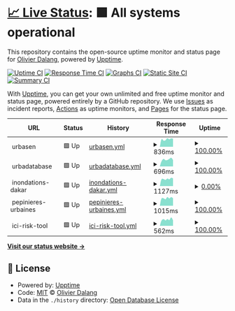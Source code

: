 # [📈 Live Status](https://olivierdalang.github.io/upptime): <!--live status--> **🟩 All systems operational**

This repository contains the open-source uptime monitor and status page for [Olivier Dalang](https://olivierdalang.github.io/upptime), powered by [Upptime](https://github.com/upptime/upptime).

[![Uptime CI](https://github.com/olivierdalang/upptime/workflows/Uptime%20CI/badge.svg)](https://github.com/olivierdalang/upptime/actions?query=workflow%3A%22Uptime+CI%22)
[![Response Time CI](https://github.com/olivierdalang/upptime/workflows/Response%20Time%20CI/badge.svg)](https://github.com/olivierdalang/upptime/actions?query=workflow%3A%22Response+Time+CI%22)
[![Graphs CI](https://github.com/olivierdalang/upptime/workflows/Graphs%20CI/badge.svg)](https://github.com/olivierdalang/upptime/actions?query=workflow%3A%22Graphs+CI%22)
[![Static Site CI](https://github.com/olivierdalang/upptime/workflows/Static%20Site%20CI/badge.svg)](https://github.com/olivierdalang/upptime/actions?query=workflow%3A%22Static+Site+CI%22)
[![Summary CI](https://github.com/olivierdalang/upptime/workflows/Summary%20CI/badge.svg)](https://github.com/olivierdalang/upptime/actions?query=workflow%3A%22Summary+CI%22)

With [Upptime](https://upptime.js.org), you can get your own unlimited and free uptime monitor and status page, powered entirely by a GitHub repository. We use [Issues](https://github.com/olivierdalang/upptime/issues) as incident reports, [Actions](https://github.com/olivierdalang/upptime/actions) as uptime monitors, and [Pages](https://olivierdalang.github.io/upptime) for the status page.

<!--start: status pages-->
<!-- This summary is generated by Upptime (https://github.com/upptime/upptime) -->
<!-- Do not edit this manually, your changes will be overwritten -->
<!-- prettier-ignore -->
| URL | Status | History | Response Time | Uptime |
| --- | ------ | ------- | ------------- | ------ |
| <img alt="" src="https://favicons.githubusercontent.com/null" height="13"> urbasen | 🟩 Up | [urbasen.yml](https://github.com/olivierdalang/upptime/commits/HEAD/history/urbasen.yml) | <details><summary><img alt="Response time graph" src="./graphs/urbasen/response-time-week.png" height="20"> 836ms</summary><br><a href="https://olivierdalang.github.io/upptime/history/urbasen"><img alt="Response time 969" src="https://img.shields.io/endpoint?url=https%3A%2F%2Fraw.githubusercontent.com%2Folivierdalang%2Fupptime%2FHEAD%2Fapi%2Furbasen%2Fresponse-time.json"></a><br><a href="https://olivierdalang.github.io/upptime/history/urbasen"><img alt="24-hour response time 764" src="https://img.shields.io/endpoint?url=https%3A%2F%2Fraw.githubusercontent.com%2Folivierdalang%2Fupptime%2FHEAD%2Fapi%2Furbasen%2Fresponse-time-day.json"></a><br><a href="https://olivierdalang.github.io/upptime/history/urbasen"><img alt="7-day response time 836" src="https://img.shields.io/endpoint?url=https%3A%2F%2Fraw.githubusercontent.com%2Folivierdalang%2Fupptime%2FHEAD%2Fapi%2Furbasen%2Fresponse-time-week.json"></a><br><a href="https://olivierdalang.github.io/upptime/history/urbasen"><img alt="30-day response time 940" src="https://img.shields.io/endpoint?url=https%3A%2F%2Fraw.githubusercontent.com%2Folivierdalang%2Fupptime%2FHEAD%2Fapi%2Furbasen%2Fresponse-time-month.json"></a><br><a href="https://olivierdalang.github.io/upptime/history/urbasen"><img alt="1-year response time 969" src="https://img.shields.io/endpoint?url=https%3A%2F%2Fraw.githubusercontent.com%2Folivierdalang%2Fupptime%2FHEAD%2Fapi%2Furbasen%2Fresponse-time-year.json"></a></details> | <details><summary><a href="https://olivierdalang.github.io/upptime/history/urbasen">100.00%</a></summary><a href="https://olivierdalang.github.io/upptime/history/urbasen"><img alt="All-time uptime 63.10%" src="https://img.shields.io/endpoint?url=https%3A%2F%2Fraw.githubusercontent.com%2Folivierdalang%2Fupptime%2FHEAD%2Fapi%2Furbasen%2Fuptime.json"></a><br><a href="https://olivierdalang.github.io/upptime/history/urbasen"><img alt="24-hour uptime 100.00%" src="https://img.shields.io/endpoint?url=https%3A%2F%2Fraw.githubusercontent.com%2Folivierdalang%2Fupptime%2FHEAD%2Fapi%2Furbasen%2Fuptime-day.json"></a><br><a href="https://olivierdalang.github.io/upptime/history/urbasen"><img alt="7-day uptime 100.00%" src="https://img.shields.io/endpoint?url=https%3A%2F%2Fraw.githubusercontent.com%2Folivierdalang%2Fupptime%2FHEAD%2Fapi%2Furbasen%2Fuptime-week.json"></a><br><a href="https://olivierdalang.github.io/upptime/history/urbasen"><img alt="30-day uptime 51.63%" src="https://img.shields.io/endpoint?url=https%3A%2F%2Fraw.githubusercontent.com%2Folivierdalang%2Fupptime%2FHEAD%2Fapi%2Furbasen%2Fuptime-month.json"></a><br><a href="https://olivierdalang.github.io/upptime/history/urbasen"><img alt="1-year uptime 63.10%" src="https://img.shields.io/endpoint?url=https%3A%2F%2Fraw.githubusercontent.com%2Folivierdalang%2Fupptime%2FHEAD%2Fapi%2Furbasen%2Fuptime-year.json"></a></details>
| <img alt="" src="https://favicons.githubusercontent.com/null" height="13"> urbadatabase | 🟩 Up | [urbadatabase.yml](https://github.com/olivierdalang/upptime/commits/HEAD/history/urbadatabase.yml) | <details><summary><img alt="Response time graph" src="./graphs/urbadatabase/response-time-week.png" height="20"> 696ms</summary><br><a href="https://olivierdalang.github.io/upptime/history/urbadatabase"><img alt="Response time 810" src="https://img.shields.io/endpoint?url=https%3A%2F%2Fraw.githubusercontent.com%2Folivierdalang%2Fupptime%2FHEAD%2Fapi%2Furbadatabase%2Fresponse-time.json"></a><br><a href="https://olivierdalang.github.io/upptime/history/urbadatabase"><img alt="24-hour response time 532" src="https://img.shields.io/endpoint?url=https%3A%2F%2Fraw.githubusercontent.com%2Folivierdalang%2Fupptime%2FHEAD%2Fapi%2Furbadatabase%2Fresponse-time-day.json"></a><br><a href="https://olivierdalang.github.io/upptime/history/urbadatabase"><img alt="7-day response time 696" src="https://img.shields.io/endpoint?url=https%3A%2F%2Fraw.githubusercontent.com%2Folivierdalang%2Fupptime%2FHEAD%2Fapi%2Furbadatabase%2Fresponse-time-week.json"></a><br><a href="https://olivierdalang.github.io/upptime/history/urbadatabase"><img alt="30-day response time 809" src="https://img.shields.io/endpoint?url=https%3A%2F%2Fraw.githubusercontent.com%2Folivierdalang%2Fupptime%2FHEAD%2Fapi%2Furbadatabase%2Fresponse-time-month.json"></a><br><a href="https://olivierdalang.github.io/upptime/history/urbadatabase"><img alt="1-year response time 810" src="https://img.shields.io/endpoint?url=https%3A%2F%2Fraw.githubusercontent.com%2Folivierdalang%2Fupptime%2FHEAD%2Fapi%2Furbadatabase%2Fresponse-time-year.json"></a></details> | <details><summary><a href="https://olivierdalang.github.io/upptime/history/urbadatabase">100.00%</a></summary><a href="https://olivierdalang.github.io/upptime/history/urbadatabase"><img alt="All-time uptime 26.99%" src="https://img.shields.io/endpoint?url=https%3A%2F%2Fraw.githubusercontent.com%2Folivierdalang%2Fupptime%2FHEAD%2Fapi%2Furbadatabase%2Fuptime.json"></a><br><a href="https://olivierdalang.github.io/upptime/history/urbadatabase"><img alt="24-hour uptime 100.00%" src="https://img.shields.io/endpoint?url=https%3A%2F%2Fraw.githubusercontent.com%2Folivierdalang%2Fupptime%2FHEAD%2Fapi%2Furbadatabase%2Fuptime-day.json"></a><br><a href="https://olivierdalang.github.io/upptime/history/urbadatabase"><img alt="7-day uptime 100.00%" src="https://img.shields.io/endpoint?url=https%3A%2F%2Fraw.githubusercontent.com%2Folivierdalang%2Fupptime%2FHEAD%2Fapi%2Furbadatabase%2Fuptime-week.json"></a><br><a href="https://olivierdalang.github.io/upptime/history/urbadatabase"><img alt="30-day uptime 51.63%" src="https://img.shields.io/endpoint?url=https%3A%2F%2Fraw.githubusercontent.com%2Folivierdalang%2Fupptime%2FHEAD%2Fapi%2Furbadatabase%2Fuptime-month.json"></a><br><a href="https://olivierdalang.github.io/upptime/history/urbadatabase"><img alt="1-year uptime 26.99%" src="https://img.shields.io/endpoint?url=https%3A%2F%2Fraw.githubusercontent.com%2Folivierdalang%2Fupptime%2FHEAD%2Fapi%2Furbadatabase%2Fuptime-year.json"></a></details>
| <img alt="" src="https://favicons.githubusercontent.com/null" height="13"> inondations-dakar | 🟩 Up | [inondations-dakar.yml](https://github.com/olivierdalang/upptime/commits/HEAD/history/inondations-dakar.yml) | <details><summary><img alt="Response time graph" src="./graphs/inondations-dakar/response-time-week.png" height="20"> 1127ms</summary><br><a href="https://olivierdalang.github.io/upptime/history/inondations-dakar"><img alt="Response time 1253" src="https://img.shields.io/endpoint?url=https%3A%2F%2Fraw.githubusercontent.com%2Folivierdalang%2Fupptime%2FHEAD%2Fapi%2Finondations-dakar%2Fresponse-time.json"></a><br><a href="https://olivierdalang.github.io/upptime/history/inondations-dakar"><img alt="24-hour response time 1010" src="https://img.shields.io/endpoint?url=https%3A%2F%2Fraw.githubusercontent.com%2Folivierdalang%2Fupptime%2FHEAD%2Fapi%2Finondations-dakar%2Fresponse-time-day.json"></a><br><a href="https://olivierdalang.github.io/upptime/history/inondations-dakar"><img alt="7-day response time 1127" src="https://img.shields.io/endpoint?url=https%3A%2F%2Fraw.githubusercontent.com%2Folivierdalang%2Fupptime%2FHEAD%2Fapi%2Finondations-dakar%2Fresponse-time-week.json"></a><br><a href="https://olivierdalang.github.io/upptime/history/inondations-dakar"><img alt="30-day response time 1324" src="https://img.shields.io/endpoint?url=https%3A%2F%2Fraw.githubusercontent.com%2Folivierdalang%2Fupptime%2FHEAD%2Fapi%2Finondations-dakar%2Fresponse-time-month.json"></a><br><a href="https://olivierdalang.github.io/upptime/history/inondations-dakar"><img alt="1-year response time 1253" src="https://img.shields.io/endpoint?url=https%3A%2F%2Fraw.githubusercontent.com%2Folivierdalang%2Fupptime%2FHEAD%2Fapi%2Finondations-dakar%2Fresponse-time-year.json"></a></details> | <details><summary><a href="https://olivierdalang.github.io/upptime/history/inondations-dakar">0.00%</a></summary><a href="https://olivierdalang.github.io/upptime/history/inondations-dakar"><img alt="All-time uptime 1.21%" src="https://img.shields.io/endpoint?url=https%3A%2F%2Fraw.githubusercontent.com%2Folivierdalang%2Fupptime%2FHEAD%2Fapi%2Finondations-dakar%2Fuptime.json"></a><br><a href="https://olivierdalang.github.io/upptime/history/inondations-dakar"><img alt="24-hour uptime 0.00%" src="https://img.shields.io/endpoint?url=https%3A%2F%2Fraw.githubusercontent.com%2Folivierdalang%2Fupptime%2FHEAD%2Fapi%2Finondations-dakar%2Fuptime-day.json"></a><br><a href="https://olivierdalang.github.io/upptime/history/inondations-dakar"><img alt="7-day uptime 0.00%" src="https://img.shields.io/endpoint?url=https%3A%2F%2Fraw.githubusercontent.com%2Folivierdalang%2Fupptime%2FHEAD%2Fapi%2Finondations-dakar%2Fuptime-week.json"></a><br><a href="https://olivierdalang.github.io/upptime/history/inondations-dakar"><img alt="30-day uptime 2.56%" src="https://img.shields.io/endpoint?url=https%3A%2F%2Fraw.githubusercontent.com%2Folivierdalang%2Fupptime%2FHEAD%2Fapi%2Finondations-dakar%2Fuptime-month.json"></a><br><a href="https://olivierdalang.github.io/upptime/history/inondations-dakar"><img alt="1-year uptime 1.21%" src="https://img.shields.io/endpoint?url=https%3A%2F%2Fraw.githubusercontent.com%2Folivierdalang%2Fupptime%2FHEAD%2Fapi%2Finondations-dakar%2Fuptime-year.json"></a></details>
| <img alt="" src="https://favicons.githubusercontent.com/null" height="13"> pepinieres-urbaines | 🟩 Up | [pepinieres-urbaines.yml](https://github.com/olivierdalang/upptime/commits/HEAD/history/pepinieres-urbaines.yml) | <details><summary><img alt="Response time graph" src="./graphs/pepinieres-urbaines/response-time-week.png" height="20"> 1015ms</summary><br><a href="https://olivierdalang.github.io/upptime/history/pepinieres-urbaines"><img alt="Response time 1036" src="https://img.shields.io/endpoint?url=https%3A%2F%2Fraw.githubusercontent.com%2Folivierdalang%2Fupptime%2FHEAD%2Fapi%2Fpepinieres-urbaines%2Fresponse-time.json"></a><br><a href="https://olivierdalang.github.io/upptime/history/pepinieres-urbaines"><img alt="24-hour response time 867" src="https://img.shields.io/endpoint?url=https%3A%2F%2Fraw.githubusercontent.com%2Folivierdalang%2Fupptime%2FHEAD%2Fapi%2Fpepinieres-urbaines%2Fresponse-time-day.json"></a><br><a href="https://olivierdalang.github.io/upptime/history/pepinieres-urbaines"><img alt="7-day response time 1015" src="https://img.shields.io/endpoint?url=https%3A%2F%2Fraw.githubusercontent.com%2Folivierdalang%2Fupptime%2FHEAD%2Fapi%2Fpepinieres-urbaines%2Fresponse-time-week.json"></a><br><a href="https://olivierdalang.github.io/upptime/history/pepinieres-urbaines"><img alt="30-day response time 1081" src="https://img.shields.io/endpoint?url=https%3A%2F%2Fraw.githubusercontent.com%2Folivierdalang%2Fupptime%2FHEAD%2Fapi%2Fpepinieres-urbaines%2Fresponse-time-month.json"></a><br><a href="https://olivierdalang.github.io/upptime/history/pepinieres-urbaines"><img alt="1-year response time 1036" src="https://img.shields.io/endpoint?url=https%3A%2F%2Fraw.githubusercontent.com%2Folivierdalang%2Fupptime%2FHEAD%2Fapi%2Fpepinieres-urbaines%2Fresponse-time-year.json"></a></details> | <details><summary><a href="https://olivierdalang.github.io/upptime/history/pepinieres-urbaines">100.00%</a></summary><a href="https://olivierdalang.github.io/upptime/history/pepinieres-urbaines"><img alt="All-time uptime 89.89%" src="https://img.shields.io/endpoint?url=https%3A%2F%2Fraw.githubusercontent.com%2Folivierdalang%2Fupptime%2FHEAD%2Fapi%2Fpepinieres-urbaines%2Fuptime.json"></a><br><a href="https://olivierdalang.github.io/upptime/history/pepinieres-urbaines"><img alt="24-hour uptime 100.00%" src="https://img.shields.io/endpoint?url=https%3A%2F%2Fraw.githubusercontent.com%2Folivierdalang%2Fupptime%2FHEAD%2Fapi%2Fpepinieres-urbaines%2Fuptime-day.json"></a><br><a href="https://olivierdalang.github.io/upptime/history/pepinieres-urbaines"><img alt="7-day uptime 100.00%" src="https://img.shields.io/endpoint?url=https%3A%2F%2Fraw.githubusercontent.com%2Folivierdalang%2Fupptime%2FHEAD%2Fapi%2Fpepinieres-urbaines%2Fuptime-week.json"></a><br><a href="https://olivierdalang.github.io/upptime/history/pepinieres-urbaines"><img alt="30-day uptime 100.00%" src="https://img.shields.io/endpoint?url=https%3A%2F%2Fraw.githubusercontent.com%2Folivierdalang%2Fupptime%2FHEAD%2Fapi%2Fpepinieres-urbaines%2Fuptime-month.json"></a><br><a href="https://olivierdalang.github.io/upptime/history/pepinieres-urbaines"><img alt="1-year uptime 89.89%" src="https://img.shields.io/endpoint?url=https%3A%2F%2Fraw.githubusercontent.com%2Folivierdalang%2Fupptime%2FHEAD%2Fapi%2Fpepinieres-urbaines%2Fuptime-year.json"></a></details>
| <img alt="" src="https://favicons.githubusercontent.com/null" height="13"> ici-risk-tool | 🟩 Up | [ici-risk-tool.yml](https://github.com/olivierdalang/upptime/commits/HEAD/history/ici-risk-tool.yml) | <details><summary><img alt="Response time graph" src="./graphs/ici-risk-tool/response-time-week.png" height="20"> 562ms</summary><br><a href="https://olivierdalang.github.io/upptime/history/ici-risk-tool"><img alt="Response time 623" src="https://img.shields.io/endpoint?url=https%3A%2F%2Fraw.githubusercontent.com%2Folivierdalang%2Fupptime%2FHEAD%2Fapi%2Fici-risk-tool%2Fresponse-time.json"></a><br><a href="https://olivierdalang.github.io/upptime/history/ici-risk-tool"><img alt="24-hour response time 477" src="https://img.shields.io/endpoint?url=https%3A%2F%2Fraw.githubusercontent.com%2Folivierdalang%2Fupptime%2FHEAD%2Fapi%2Fici-risk-tool%2Fresponse-time-day.json"></a><br><a href="https://olivierdalang.github.io/upptime/history/ici-risk-tool"><img alt="7-day response time 562" src="https://img.shields.io/endpoint?url=https%3A%2F%2Fraw.githubusercontent.com%2Folivierdalang%2Fupptime%2FHEAD%2Fapi%2Fici-risk-tool%2Fresponse-time-week.json"></a><br><a href="https://olivierdalang.github.io/upptime/history/ici-risk-tool"><img alt="30-day response time 640" src="https://img.shields.io/endpoint?url=https%3A%2F%2Fraw.githubusercontent.com%2Folivierdalang%2Fupptime%2FHEAD%2Fapi%2Fici-risk-tool%2Fresponse-time-month.json"></a><br><a href="https://olivierdalang.github.io/upptime/history/ici-risk-tool"><img alt="1-year response time 623" src="https://img.shields.io/endpoint?url=https%3A%2F%2Fraw.githubusercontent.com%2Folivierdalang%2Fupptime%2FHEAD%2Fapi%2Fici-risk-tool%2Fresponse-time-year.json"></a></details> | <details><summary><a href="https://olivierdalang.github.io/upptime/history/ici-risk-tool">100.00%</a></summary><a href="https://olivierdalang.github.io/upptime/history/ici-risk-tool"><img alt="All-time uptime 100.00%" src="https://img.shields.io/endpoint?url=https%3A%2F%2Fraw.githubusercontent.com%2Folivierdalang%2Fupptime%2FHEAD%2Fapi%2Fici-risk-tool%2Fuptime.json"></a><br><a href="https://olivierdalang.github.io/upptime/history/ici-risk-tool"><img alt="24-hour uptime 100.00%" src="https://img.shields.io/endpoint?url=https%3A%2F%2Fraw.githubusercontent.com%2Folivierdalang%2Fupptime%2FHEAD%2Fapi%2Fici-risk-tool%2Fuptime-day.json"></a><br><a href="https://olivierdalang.github.io/upptime/history/ici-risk-tool"><img alt="7-day uptime 100.00%" src="https://img.shields.io/endpoint?url=https%3A%2F%2Fraw.githubusercontent.com%2Folivierdalang%2Fupptime%2FHEAD%2Fapi%2Fici-risk-tool%2Fuptime-week.json"></a><br><a href="https://olivierdalang.github.io/upptime/history/ici-risk-tool"><img alt="30-day uptime 100.00%" src="https://img.shields.io/endpoint?url=https%3A%2F%2Fraw.githubusercontent.com%2Folivierdalang%2Fupptime%2FHEAD%2Fapi%2Fici-risk-tool%2Fuptime-month.json"></a><br><a href="https://olivierdalang.github.io/upptime/history/ici-risk-tool"><img alt="1-year uptime 100.00%" src="https://img.shields.io/endpoint?url=https%3A%2F%2Fraw.githubusercontent.com%2Folivierdalang%2Fupptime%2FHEAD%2Fapi%2Fici-risk-tool%2Fuptime-year.json"></a></details>

<!--end: status pages-->

[**Visit our status website →**](https://olivierdalang.github.io/upptime)

## 📄 License

- Powered by: [Upptime](https://github.com/upptime/upptime)
- Code: [MIT](./LICENSE) © [Olivier Dalang](https://olivierdalang.github.io/upptime)
- Data in the `./history` directory: [Open Database License](https://opendatacommons.org/licenses/odbl/1-0/)
